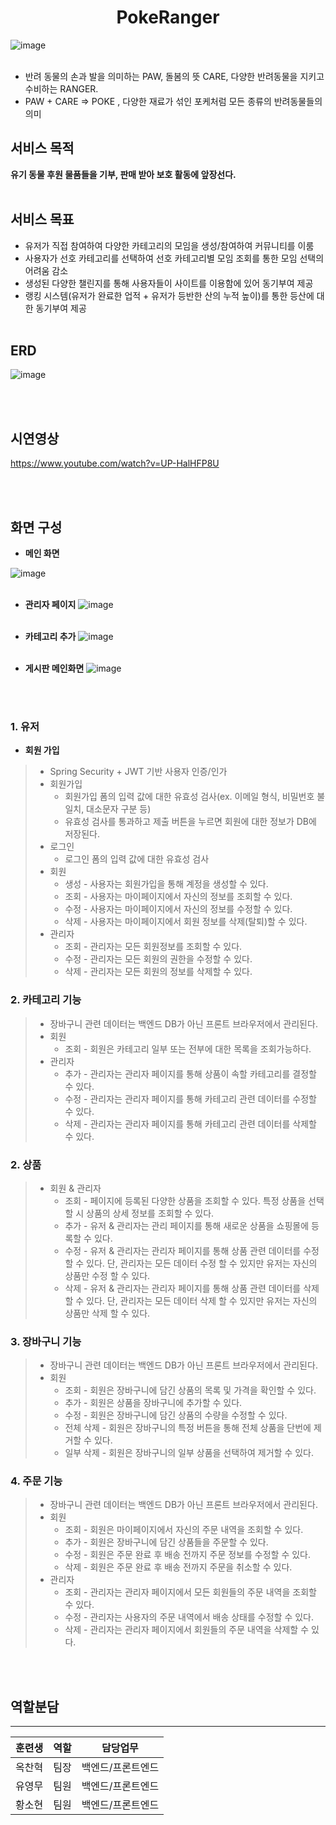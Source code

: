 # <center>PokeRanger</center>

![image](https://github.com/user-attachments/assets/a5d2f70d-f9ba-48a7-80ee-0af34bbd9cd7)
<br></br>
 - 반려 동물의 손과 발을 의미하는 PAW, 돌봄의 뜻 CARE, 다양한 반려동물을 지키고 수비하는 RANGER.
 - PAW + CARE => POKE , 다양한 재료가 섞인 포케처럼 모든 종류의 반려동물들의 의미


## **서비스 목적**
**유기 동물 후원 물품들을 기부, 판매 받아 보호 활동에 앞장선다.**
<br></br>

## 서비스 목표
- 유저가 직접 참여하여 다양한 카테고리의 모임을 생성/참여하여 커뮤니티를 이룸
- 사용자가 선호 카테고리를 선택하여 선호 카테고리별 모임 조회를 통한 모임 선택의 어려움 감소
- 생성된 다양한 챌린지를 통해 사용자들이 사이트를 이용함에 있어 동기부여 제공
- 랭킹 시스템(유저가 완료한 업적 + 유저가 등반한 산의 누적 높이)를 통한 등산에 대한 동기부여 제공
<br></br>

## ERD

![image](https://github.com/user-attachments/assets/84b8ed3b-7267-4303-9ef8-098a2de7b253)

<br></br>

## 시연영상
https://www.youtube.com/watch?v=UP-HalHFP8U


<br></br>
## 화면 구성

- **메인 화면**

![image](https://github.com/user-attachments/assets/6a57ea24-20f1-4286-8cbc-0329b3755ec2)
<br></br>

- **관리자 페이지**
![image](https://github.com/user-attachments/assets/4ea74438-8249-4d41-a588-a016b0cb3b34)
<br></br>

- **카테고리 추가**
![image](https://github.com/user-attachments/assets/43c30a28-fc37-4db8-b997-1908fd3bb49e)
<br></br>

- **게시판 메인화면**
![image](https://github.com/user-attachments/assets/dee0b98b-42a7-4c35-b03d-fb3dd406906f)

<br></br>
### 1. 유저
- **회원 가입**
> - Spring Security + JWT 기반 사용자 인증/인가
> - 회원가입
>    - 회원가입 폼의 입력 값에 대한 유효성 검사(ex. 이메일 형식, 비밀번호 불일치, 대소문자 구분 등)
>    - 유효성 검사를 통과하고 제출 버튼을 누르면 회원에 대한 정보가 DB에 저장된다.
> - 로그인
>    - 로그인 폼의 입력 값에 대한 유효성 검사
> - 회원 
>    - 생성 - 사용자는 회원가입을 통해 계정을 생성할 수 있다.
>    - 조회 - 사용자는 마이페이지에서 자신의 정보를 조회할 수 있다.
>    - 수정 - 사용자는 마이페이지에서 자신의 정보를 수정할 수 있다.
>    - 삭제 - 사용자는 마이페이지에서 회원 정보를 삭제(탈퇴)할 수 있다.
> - 관리자
>    - 조회 - 관리자는 모든 회원정보를 조회할 수 있다.
>    - 수정 - 관리자는 모든 회원의 권한을 수정할 수 있다.
>    - 삭제 - 관리자는 모든 회원의 정보를 삭제할 수 있다. 

### 2. 카테고리 기능
> - 장바구니 관련 데이터는 백엔드 DB가 아닌 프론트 브라우저에서 관리된다.
> - 회원
>    - 조회 - 회원은 카테고리 일부 또는 전부에 대한 목록을 조회가능하다.
> - 관리자
>    - 추가 - 관리자는 관리자 페이지를 통해 상품이 속할 카테고리를 결정할 수 있다.
>    - 수정 - 관리자는 관리자 페이지를 통해 카테고리 관련 데이터를 수정할 수 있다.
>    - 삭제 - 관리자는 관리자 페이지를 통해 카테고리 관련 데이터를 삭제할 수 있다.

### 2. 상품
> - 회원 & 관리자
>    - 조회 - 페이지에 등록된 다양한 상품을 조회할 수 있다. 
              특정 상품을 선택할 시 상품의 상세 정보를 조회할 수 있다.
>    - 추가 - 유저 & 관리자는 관리 페이지를 통해 새로운 상품을 쇼핑몰에 등록할 수 있다.
>    - 수정 - 유저 & 관리자는 관리자 페이지를 통해 상품 관련 데이터를 수정 할 수 있다.
              단, 관리자는 모든 데이터 수정 할 수 있지만 유저는 자신의 상품만 수정 할 수 있다.
>    - 삭제 - 유저 & 관리자는 관리자 페이지를 통해 상품 관련 데이터를 삭제 할 수 있다.
              단, 관리자는 모든 데이터 삭제 할 수 있지만 유저는 자신의 상품만 삭제 할 수 있다.

### 3. 장바구니 기능
> - 장바구니 관련 데이터는 백엔드 DB가 아닌 프론트 브라우저에서 관리된다.
> - 회원
>    - 조회 - 회원은 장바구니에 담긴 상품의 목록 및 가격을 확인할 수 있다.
>    - 추가 - 회원은 상품을 장바구니에 추가할 수 있다.
>    - 수정 - 회원은 장바구니에 담긴 상품의 수량을 수정할 수 있다.
>    - 전체 삭제 - 회원은 장바구니의 특정 버튼을 통해 전체 상품을 단번에 제거할 수 있다.
>    - 일부 삭제 - 회원은 장바구니의 일부 상품을 선택하여 제거할 수 있다.

### 4. 주문 기능
> - 장바구니 관련 데이터는 백엔드 DB가 아닌 프론트 브라우저에서 관리된다.
> - 회원
>    - 조회 - 회원은 마이페이지에서 자신의 주문 내역을 조회할 수 있다.
>    - 추가 - 회원은 장바구니에 담긴 상품들을 주문할 수 있다.
>    - 수정 - 회원은 주문 완료 후 배송 전까지 주문 정보를 수정할 수 있다.
>    - 삭제 - 회원은 주문 완료 후 배송 전까지 주문을 취소할 수 있다.
> - 관리자
>    - 조회 - 관리자는 관리자 페이지에서 모든 회원들의 주문 내역을 조회할 수 있다.
>    - 수정 - 관리자는 사용자의 주문 내역에서 배송 상태를 수정할 수 있다.
>    - 삭제 - 관리자는 관리자 페이지에서 회원들의 주문 내역을 삭제할 수 있다. 

<br></br>

## 역할분담
---
| 훈련생 | 역할  | 담당업무 |
| --- | --- | ---- |
| 옥찬혁 | 팀장  | 백엔드/프론트엔드  |
| 유영무 | 팀원  | 백엔드/프론트엔드  |
| 황소현 | 팀원  | 백엔드/프론트엔드  |


